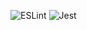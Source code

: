 ![ESLint](https://github.com/koojeongae/super-calculator-backend/actions/workflows/eslint.yml/badge.svg)
![Jest](https://github.com/koojeongae/super-calculator-backend/actions/workflows/jest.yml/badge.svg)